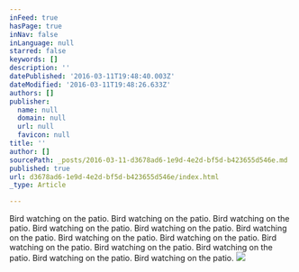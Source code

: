 ```yaml
---
inFeed: true
hasPage: true
inNav: false
inLanguage: null
starred: false
keywords: []
description: ''
datePublished: '2016-03-11T19:48:40.003Z'
dateModified: '2016-03-11T19:48:26.633Z'
authors: []
publisher:
  name: null
  domain: null
  url: null
  favicon: null
title: ''
author: []
sourcePath: _posts/2016-03-11-d3678ad6-1e9d-4e2d-bf5d-b423655d546e.md
published: true
url: d3678ad6-1e9d-4e2d-bf5d-b423655d546e/index.html
_type: Article

---
```

Bird watching on the patio.  Bird watching on the patio.  Bird watching on the patio.  Bird watching on the patio.  Bird watching on the patio.  Bird watching on the patio.  Bird watching on the patio.  Bird watching on the patio.  Bird watching on the patio.  Bird watching on the patio.  Bird watching on the patio.  Bird watching on the patio.  Bird watching on the patio.  ![](https://the-grid-user-content.s3-us-west-2.amazonaws.com/9ff1c2b0-dd1f-4e9f-b126-fd68714e4ad9.jpg)